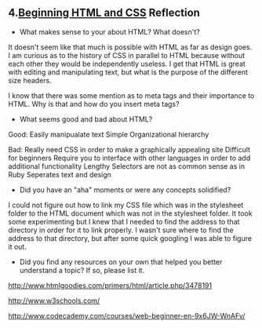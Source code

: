 ## 4.[Beginning HTML and CSS](4_beginning_HTML_CSS/readme.mc) Reflection

* What makes sense to your about HTML? What doesn't? 

It doesn't seem like that much is possible with HTML as far as design goes. I am curious as to the history of CSS in parallel to HTML because without each other they would be independently useless.  I get that HTML is great with editing and manipulating text, but what is the purpose of the different size headers.

I know that there was some mention as to meta tags and their importance to HTML. Why is that and how do you insert meta tags?

* What seems good and bad about HTML?

Good:
Easily manipualate text
Simple
Organizational hierarchy

Bad:
Really need CSS in order to make a graphically appealing site
Difficult for beginners
Require you to interface with other languages in order to add additional functionality
Lengthy
Selectors are not as common sense as in Ruby
Seperates text and design

* Did you have an "aha" moments or were any concepts solidified?

I could not figure out how to link my CSS file which was in the stylesheet folder to the HTML document which was not in the stylesheet folder. It took some experimenting but I knew that I needed to find the address to that directory in order for it to link properly. I wasn't sure where to find the address to that directory, but after some quick googling I was able to figure it out.

* Did you find any resources on your own that helped you better understand a topic? If so, please list it.

http://www.htmlgoodies.com/primers/html/article.php/3478191

http://www.w3schools.com/

http://www.codecademy.com/courses/web-beginner-en-9x6JW-WnAFv/
